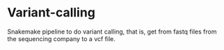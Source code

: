 # Variant-calling

Snakemake pipeline to do variant calling, that is, get from fastq files from the sequencing company to a vcf file.


